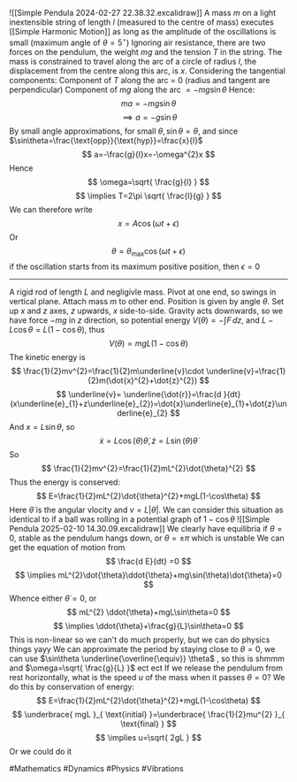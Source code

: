![[Simple Pendula 2024-02-27 22.38.32.excalidraw]]
A mass $m$ on a light inextensible string of length $l$ (measured to the centre of mass) executes [[Simple Harmonic Motion]] as long as the amplitude of the oscillations is small (maximum angle of $\theta =5^{\circ}$) 
Ignoring air resistance, there are two forces on the pendulum, the weight $mg$ and the tension $T$ in the string. The mass is constrained to travel along the arc of a circle of radius $l$, the displacement from the centre along this arc, is $x$. Considering the tangential components:
	Component of $T$ along the arc = 0 (radius and tangent are perpendicular)
	Component of $mg$ along the arc $=-mg\sin\theta$
Hence:
$$
ma=-mg\sin\theta
$$
$$
\implies a=-g\sin\theta
$$
By small angle approximations, for small $\theta, \sin\theta=\theta$, and since $\sin\theta=\frac{\text{opp}}{\text{hyp}}=\frac{x}{l}$
$$
a=-\frac{g}{l}x=-\omega^{2}x
$$
Hence
$$
\omega=\sqrt{ \frac{g}{l} }
$$
$$
\implies T=2\pi \sqrt{ \frac{l}{g} }
$$
We can therefore write
$$
x=A\cos(\omega t+\epsilon)
$$
Or
$$
\theta=\theta_{\text{max}}\cos(\omega t+\epsilon)
$$
if the oscillation starts from its maximum positive position, then $\epsilon=0$
___
A rigid rod of length $L$ and negligivle mass. Pivot at one end, so swings in vertical plane. Attach mass $m$ to other end. Position is given by angle $\theta$. Set up $x$ and $z$ axes, $z$ upwards, $x$ side-to-side. Gravity acts downwards, so we have force $-mg$ in $z$ direction, so potential energy $V(\theta)=-\int F \, dz$, and $L-L\cos\theta=L(1-\cos\theta)$, thus
$$
V(\theta)=mgL(1-\cos\theta)
$$
The kinetic energy is 
$$
\frac{1}{2}mv^{2}=\frac{1}{2}m\underline{v}\cdot \underline{v}=\frac{1}{2}m(\dot{x}^{2}+\dot{z}^{2})
$$
$$
 \underline{v}= \underline{\dot{r}}=\frac{d }{dt} (x\underline{e}_{1}+z\underline{e}_{2})=\dot{x}\underline{e}_{1}+\dot{z}\underline{e}_{2}
$$
And $x=L\sin\theta$, so 
$$
\dot{x}=L\cos(\theta)\dot{\theta},\dot{z}=L\sin(\theta)\dot{\theta}
$$
So
$$
\frac{1}{2}mv^{2}=\frac{1}{2}mL^{2}\dot{\theta}^{2}
$$
Thus the energy is conserved:
$$
E=\frac{1}{2}mL^{2}\dot{\theta}^{2}+mgL(1-\cos\theta)
$$
Here $\dot{\theta}$ is the angular vlocity and $v=L\left| \dot{\theta} \right|$. 
We can consider this situation as identical to if a ball was rolling in a potential graph of $1-\cos\theta$
![[Simple Pendula 2025-02-10 14.30.09.excalidraw]]
We clearly have equilibria if $\theta=0$, stable as the pendulum hangs down, or $\theta=\pm \pi$ which is unstable
We can get the equation of motion from 
$$
\frac{d E}{dt} =0
$$
$$
\implies mL^{2}\dot{\theta}\ddot{\theta}+mg\sin(\theta)\dot{\theta}=0
$$
Whence either $\dot{\theta}=0$, or
$$
mL^{2} \ddot{\theta}+mgL\sin\theta=0
$$
$$
\implies  \ddot{\theta}+\frac{g}{L}\sin\theta=0
$$
This is non-linear so we can't do much properly, but we can do physics things yayy
We can approximate the period by staying close to $\theta=0$, we can use $\sin\theta   \underline{\overline{\equiv}} \theta$ , so this is shmmm and $\omega=\sqrt{ \frac{g}{L} }$ ect ect
If we release the pendulum from rest horizontally, what is the speed $u$ of the mass when it passes $\theta=0$?
We do this by conservation of energy:
$$
E=\frac{1}{2}mL^{2}\dot{\theta}^{2}+mgL(1-\cos\theta)
$$
$$
 \underbrace{ mgL }_{ \text{initial} }=\underbrace{ \frac{1}{2}mu^{2} }_{ \text{final} }
$$
$$
\implies u=\sqrt{ 2gL }
$$
Or we could do it 


#Mathematics #Dynamics #Physics #Vibrations 